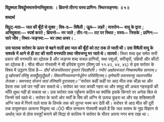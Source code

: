 **विप्रुष्मता विषदोॢममारुतेनाभिमॢशता: ।** **म्रियन्ते तीरगा यस्य प्राणिन: स्थिरजङ्गमा: ॥ ५॥** 

**शब्दार्थ** 

**विप्रुट्-मता—** **जल की बूँदों से युक्त** **; विष-द—** **विषैली** **; ऊॢम—** **लहरें** **; मारुतेन—** **वायु के द्वारा** **; अभिमॢशता:—** **स्पर्श करते** **;** **म्रियन्ते—** **मर जाते** **; तीर-गा:—** **तट पर स्थित** **; यस्य—** **जिसके** **; प्राणिन:—** **सारे जीव** **; स्थिर-जङ्गमा:—** **चर तथा अचर।** **.** 

**उस घातक सरोवर के ऊपर से बहने वाली हवा जल की बूँदों को तट तक ले जाती थी। उस** **विषैली वायु के सश्पर्क में आने से ही तट की सारी वनस्पति तथा जीवजन्तु मर जाते थे।** **तात्पर्य :** स्थिर शब्द वृक्ष समेत सभी प्रकार की वनस्पति का द्योतक है और जङ्गम शब्द सचल प्राणियों, यथा पशुओं, सरीसृपों, पक्षियों और कीटों का द्योतक है। श्रील श्रीधर गोस्वामी ने श्री हरिवंश पुराण (विष्णु पर्व ११.४२, ४४, ४६) से इस सरोवर के विषय में उद्धरण दिया है— *दीर्घं योजनविस्तारं दुस्तरं त्रिदशैरपि।* *गंभीरं अक्षोवयजलं निष्कश्पमिव सागरम्॥* *दु:खोपसर्पं तीरेषु ससर्पैॢवपुलैॢबलै।* *विषारणिभवस्याग्नेर्धूमेन परिवेष्टितम्॥* *तृणेष्वपि पतत्स्वप्सु ज्वलन्तमिव तेजसा।* *समन्ताद् योजनं साग्रं तीरेष्वपि दुरासदम्॥* ''सरोवर कहीं कहीं पर आठ मील तक चौड़ा था और देवता तक उसे पार नहीं कर सकते थे। सरोवर का जल काफी गहरा था और समुद्र की अचल गहराइयों की भाँति क्षुब्ध नहीं हो सकता था। उस सरोवर तक पहुँचना कठिन था क्योंकि इसके किनारे पर अनेक बिल थे जिनमें सर्प रहते थे। सरोवर के चारों ओर सर्पों के विष की अग्नि से उत्पन्न कुहरा था और यह शक्तिशाली अग्नि जल में गिरने वाले घास के तिनके तक को तुरन्त भस्म कर देती थी। सरोवर से आठ मील की दूरी तक वायुमण्डल अत्यन्त निकृष्ट था।ÓÓ श्रील सनातन गोस्वामी कहते हैं कि जल स्तश्भ के गुह्य विज्ञान से अर्थात् जल से ठोस वस्तुएँ बनाने की विद्या से कालिय ने सरोवर के भीतर अपना नगर बना रखा था।  